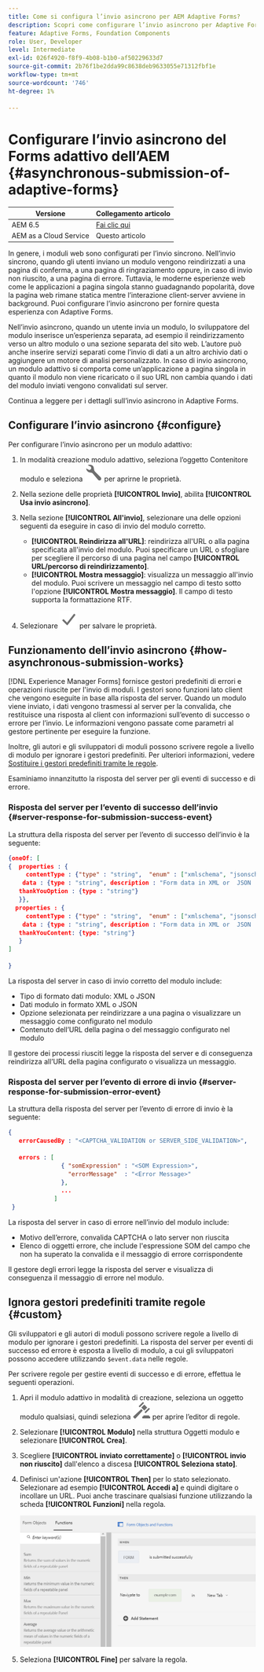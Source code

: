 ```yaml
---
title: Come si configura l’invio asincrono per AEM Adaptive Forms?
description: Scopri come configurare l’invio asincrono per Adaptive Forms. Approfondisci il funzionamento dell’invio asincrono per Adaptive Forms.
feature: Adaptive Forms, Foundation Components
role: User, Developer
level: Intermediate
exl-id: 026f4920-f8f9-4b08-b1b0-af50229633d7
source-git-commit: 2b76f1be2dda99c8638deb9633055e71312fbf1e
workflow-type: tm+mt
source-wordcount: '746'
ht-degree: 1%

---
```


# Configurare l’invio asincrono del Forms adattivo dell’AEM {#asynchronous-submission-of-adaptive-forms}


| Versione | Collegamento articolo |
| -------- | ---------------------------- |
| AEM 6.5 | [Fai clic qui](https://experienceleague.adobe.com/docs/experience-manager-65/forms/adaptive-forms-advanced-authoring/asynchronous-submissions-adaptive-forms.html) |
| AEM as a Cloud Service | Questo articolo |


In genere, i moduli web sono configurati per l’invio sincrono. Nell’invio sincrono, quando gli utenti inviano un modulo vengono reindirizzati a una pagina di conferma, a una pagina di ringraziamento oppure, in caso di invio non riuscito, a una pagina di errore. Tuttavia, le moderne esperienze web come le applicazioni a pagina singola stanno guadagnando popolarità, dove la pagina web rimane statica mentre l’interazione client-server avviene in background. Puoi configurare l’invio asincrono per fornire questa esperienza con Adaptive Forms.

Nell’invio asincrono, quando un utente invia un modulo, lo sviluppatore del modulo inserisce un’esperienza separata, ad esempio il reindirizzamento verso un altro modulo o una sezione separata del sito web. L’autore può anche inserire servizi separati come l’invio di dati a un altro archivio dati o aggiungere un motore di analisi personalizzato. In caso di invio asincrono, un modulo adattivo si comporta come un’applicazione a pagina singola in quanto il modulo non viene ricaricato o il suo URL non cambia quando i dati del modulo inviati vengono convalidati sul server.

Continua a leggere per i dettagli sull’invio asincrono in Adaptive Forms.

## Configurare l’invio asincrono {#configure}

Per configurare l’invio asincrono per un modulo adattivo:

1. In modalità creazione modulo adattivo, seleziona l’oggetto Contenitore modulo e seleziona ![cmppr1](assets/configure-icon.svg) per aprirne le proprietà.
1. Nella sezione delle proprietà **[!UICONTROL Invio]**, abilita **[!UICONTROL Usa invio asincrono]**.
1. Nella sezione **[!UICONTROL All&#39;invio]**, selezionare una delle opzioni seguenti da eseguire in caso di invio del modulo corretto.

   * **[!UICONTROL Reindirizza all&#39;URL]**: reindirizza all&#39;URL o alla pagina specificata all&#39;invio del modulo. Puoi specificare un URL o sfogliare per scegliere il percorso di una pagina nel campo **[!UICONTROL URL/percorso di reindirizzamento]**.
   * **[!UICONTROL Mostra messaggio]**: visualizza un messaggio all&#39;invio del modulo. Puoi scrivere un messaggio nel campo di testo sotto l&#39;opzione **[!UICONTROL Mostra messaggio]**. Il campo di testo supporta la formattazione RTF.

1. Selezionare ![check-button1](assets/save_icon.svg) per salvare le proprietà.

## Funzionamento dell’invio asincrono {#how-asynchronous-submission-works}

[!DNL Experience Manager Forms] fornisce gestori predefiniti di errori e operazioni riuscite per l&#39;invio di moduli. I gestori sono funzioni lato client che vengono eseguite in base alla risposta del server. Quando un modulo viene inviato, i dati vengono trasmessi al server per la convalida, che restituisce una risposta al client con informazioni sull’evento di successo o errore per l’invio. Le informazioni vengono passate come parametri al gestore pertinente per eseguire la funzione.

Inoltre, gli autori e gli sviluppatori di moduli possono scrivere regole a livello di modulo per ignorare i gestori predefiniti. Per ulteriori informazioni, vedere [Sostituire i gestori predefiniti tramite le regole](#custom).

Esaminiamo innanzitutto la risposta del server per gli eventi di successo e di errore.

### Risposta del server per l’evento di successo dell’invio {#server-response-for-submission-success-event}

La struttura della risposta del server per l’evento di successo dell’invio è la seguente:

```json
{oneOf: [
{  properties : {
     contentType : {"type" : "string",  "enum" : ["xmlschema", "jsonschema"]},
    data : {type : "string", description : "Form data in XML or  JSON  format"},
   thankYouOption : {type : "string"}
   }},
  properties : {
     contentType : {"type" : "string",  "enum" : ["xmlschema", "jsonschema"]},
    data : {type : "string", description : "Form data in XML or  JSON  format"},
   thankYouContent: {type: "string"}
   }
]

}
```

La risposta del server in caso di invio corretto del modulo include:

* Tipo di formato dati modulo: XML o JSON
* Dati modulo in formato XML o JSON
* Opzione selezionata per reindirizzare a una pagina o visualizzare un messaggio come configurato nel modulo
* Contenuto dell’URL della pagina o del messaggio configurato nel modulo

Il gestore dei processi riusciti legge la risposta del server e di conseguenza reindirizza all’URL della pagina configurato o visualizza un messaggio.

### Risposta del server per l’evento di errore di invio {#server-response-for-submission-error-event}

La struttura della risposta del server per l’evento di errore di invio è la seguente:

```json
{
   errorCausedBy : "<CAPTCHA_VALIDATION or SERVER_SIDE_VALIDATION>",

   errors : [
               { "somExpression" : "<SOM Expression>",
                 "errorMessage"  : "<Error Message>"
               },
               ...
             ]
 }
```

La risposta del server in caso di errore nell’invio del modulo include:

* Motivo dell’errore, convalida CAPTCHA o lato server non riuscita
* Elenco di oggetti errore, che include l&#39;espressione SOM del campo che non ha superato la convalida e il messaggio di errore corrispondente

Il gestore degli errori legge la risposta del server e visualizza di conseguenza il messaggio di errore nel modulo.

## Ignora gestori predefiniti tramite regole {#custom}

Gli sviluppatori e gli autori di moduli possono scrivere regole a livello di modulo per ignorare i gestori predefiniti. La risposta del server per eventi di successo ed errore è esposta a livello di modulo, a cui gli sviluppatori possono accedere utilizzando `$event.data` nelle regole.

Per scrivere regole per gestire eventi di successo e di errore, effettua le seguenti operazioni.

1. Apri il modulo adattivo in modalità di creazione, seleziona un oggetto modulo qualsiasi, quindi seleziona ![modifica-regole1](assets/edit-rules-icon.svg) per aprire l’editor di regole.
1. Selezionare **[!UICONTROL Modulo]** nella struttura Oggetti modulo e selezionare **[!UICONTROL Crea]**.
1. Scegliere **[!UICONTROL inviato correttamente]** o **[!UICONTROL invio non riuscito]** dall&#39;elenco a discesa **[!UICONTROL Seleziona stato]**.
1. Definisci un&#39;azione **[!UICONTROL Then]** per lo stato selezionato. Selezionare ad esempio **[!UICONTROL Accedi a]** e quindi digitare o incollare un URL. Puoi anche trascinare qualsiasi funzione utilizzando la scheda **[!UICONTROL Funzioni]** nella regola.

   ![gestore invio riuscito](assets/form-submission-handler.png)

1. Seleziona **[!UICONTROL Fine]** per salvare la regola.